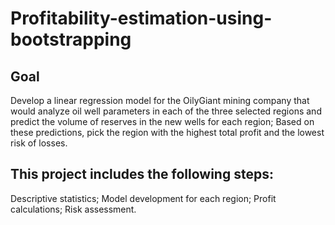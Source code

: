 # Profitability-estimation-using-bootstrapping
## Goal
Develop a linear regression model for the OilyGiant mining company that would analyze oil well parameters in each of the three selected regions and predict the volume of reserves in the new wells for each region;
Based on these predictions, pick the region with the highest total profit and the lowest risk of losses.
## This project includes the following steps:
Descriptive statistics;
Model development for each region;
Profit calculations;
Risk assessment.
